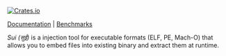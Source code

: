 [![Crates.io](https://img.shields.io/crates/v/libsui.svg)](https://crates.io/crates/libsui)

[Documentation](https://docs.rs/libsui) | [Benchmarks](benches/)

_Sui (सुई)_ is a injection tool for executable formats (ELF, PE, Mach-O) that
 allows you to embed files into existing binary and extract them at runtime.



